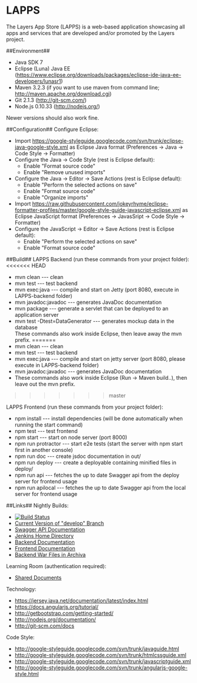 LAPPS
=====

The Layers App Store (LAPPS) is a web-based application showcasing all apps and services that are developed and/or promoted by the Layers project.

##Environment##
* Java SDK 7
* Eclipse (Luna) Java EE (https://www.eclipse.org/downloads/packages/eclipse-ide-java-ee-developers/lunasr1)
* Maven 3.2.3 (if you want to use maven from command line; http://maven.apache.org/download.cgi)
* Git 2.1.3 (http://git-scm.com/)
* Node.js 0.10.33 (http://nodejs.org/)

Newer versions should also work fine.

##Configuration##
Configure Eclipse:
* Import https://google-styleguide.googlecode.com/svn/trunk/eclipse-java-google-style.xml as Eclipse Java format (Preferences -> Java -> Code Style -> Formatter)
* Configure the Java -> Code Style (rest is Eclipse default):
  * Enable "Format source code"
  * Enable "Remove unused imports"
* Configure the Java -> Editor -> Save Actions (rest is Eclipse default):
  * Enable "Perform the selected actions on save"
  * Enable "Format source code"
  * Enable "Organize imports"
* Import https://raw.githubusercontent.com/jokeyrhyme/eclipse-formatter-profiles/master/google-style-guide-javascript-eclipse.xml as Eclipse JavaScript format (Preferences -> JavasSript -> Code Style -> Formatter)
* Configure the JavaScript -> Editor -> Save Actions (rest is Eclipse default):
  * Enable "Perform the selected actions on save"
  * Enable "Format source code"

##Build##
LAPPS Backend (run these commands from your project folder):
<<<<<<< HEAD
* mvn clean                     --- clean
* mvn test                      --- test backend
* mvn exec:java                 --- compile and start on Jetty (port 8080, execute in LAPPS-backend folder)
* mvn javadoc:javadoc           --- generates JavaDoc documentation
* mvn package                   --- generate a servlet that can be deployed to an application server
* mvn test -Dtest=DataGenerator --- generates mockup data in the database  
These commands also work inside Eclipse, then leave away the mvn prefix.
=======
* mvn clean           --- clean
* mvn test            --- test backend
* mvn exec:java       --- compile and start on jetty server (port 8080, please execute in LAPPS-backend folder)
* mvn javadoc:javadoc --- generates JavaDoc documentation
* These commands also work inside Eclipse (Run -> Maven build..), then leave out the mvn prefix.
>>>>>>> master

LAPPS Frontend (run these commands from your project folder):
* npm install        --- install dependencies (will be done automatically when running the start command)
* npm test           --- test frontend
* npm start          --- start on node server (port 8000)
* npm run protractor --- start e2e tests (start the server with npm start first in another console)  
* npm run doc 		 --- create jsdoc documentation in out/
* npm run deploy	 --- create a deployable containing minified files in deploy/
* npm run api        --- fetches the up to date Swagger api from the deploy server for frontend usage
* npm run apilocal   --- fetches the up to date Swagger api from the local server for frontend usage

##Links##
Nightly Builds:
* [![Build Status](http://layers.dbis.rwth-aachen.de/jenkins/job/LAPPS/badge/icon)](http://layers.dbis.rwth-aachen.de/jenkins/job/LAPPS/)
* [Current Version of "develop" Branch](http://buche.informatik.rwth-aachen.de:9080/lapps-1.0-SNAPSHOT/)
* [Swagger API Documentation](http://buche.informatik.rwth-aachen.de:9080/lapps-1.0-SNAPSHOT/swagger-documentation/)
* [Jenkins Home Directory](http://layers.dbis.rwth-aachen.de/jenkins/job/LAPPS/)
* [Backend Documentation](http://layers.dbis.rwth-aachen.de/jenkins/job/LAPPS/de.rwth.dbis.layers.lapps$LAPPS-backend/javadoc/)
* [Frontend Documentation](http://layers.dbis.rwth-aachen.de/jenkins/job/LAPPS/JavaScript_Documentation/)
* [Backend War Files in Archiva](http://role.dbis.rwth-aachen.de:9911/archiva/browse/de.rwth.dbis.layers.lapps)

Learning Room (authentication required):  
* [Shared Documents](https://www3.elearning.rwth-aachen.de/ws14/14ws-29924/collaboration/Lists/SharedDocuments/Forms/AllItems.aspx?RootFolder=%2Fws14%2F14ws-29924%2Fcollaboration%2FLists%2FSharedDocuments%2FLAPPS&FolderCTID=0x0120005A033B78570B2D45A235DFFEE8383BD0&View=%7B31481E6C-CB5F-4BD5-9CC5-643AF904FC96%7D&InitialTabId=Ribbon%2EDocument&VisibilityContext=WSSTabPersistence)

Technology:
* https://jersey.java.net/documentation/latest/index.html
* https://docs.angularjs.org/tutorial/
* http://getbootstrap.com/getting-started/
* http://nodejs.org/documentation/
* http://git-scm.com/docs

Code Style:
* http://google-styleguide.googlecode.com/svn/trunk/javaguide.html
* http://google-styleguide.googlecode.com/svn/trunk/htmlcssguide.xml
* http://google-styleguide.googlecode.com/svn/trunk/javascriptguide.xml
* http://google-styleguide.googlecode.com/svn/trunk/angularjs-google-style.html
